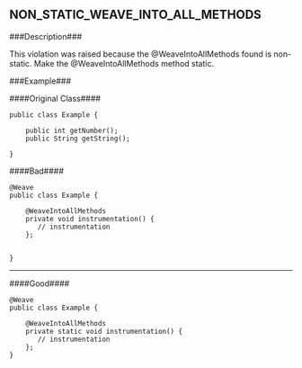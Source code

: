 ## NON_STATIC_WEAVE_INTO_ALL_METHODS ##

###Description###

This violation was raised because the @WeaveIntoAllMethods found is non-static.
Make the @WeaveIntoAllMethods method static.

###Example###

####Original Class####
```
public class Example {

    public int getNumber();
    public String getString();

}
```


####Bad####
```
@Weave
public class Example {

    @WeaveIntoAllMethods
    private void instrumentation() {
       // instrumentation
    };


}
```

----------

####Good####
```
@Weave
public class Example {

    @WeaveIntoAllMethods
    private static void instrumentation() {
       // instrumentation
    };
}
```

